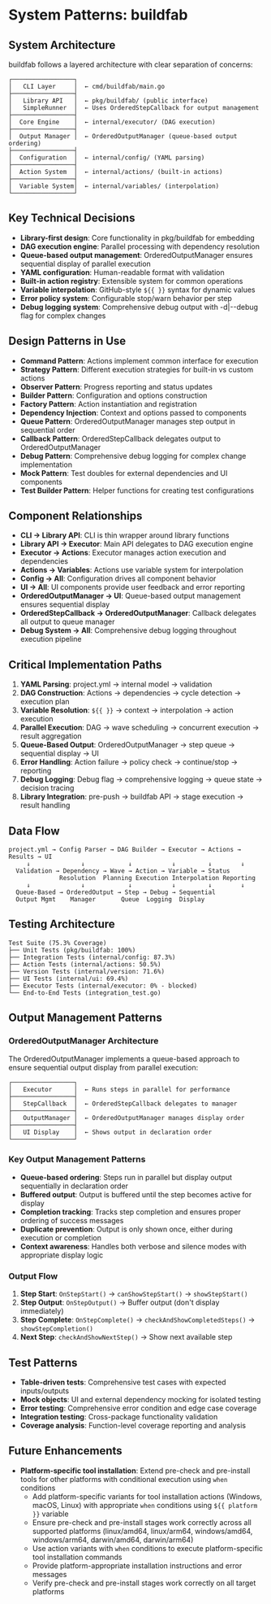 # System Patterns: buildfab

## System Architecture
buildfab follows a layered architecture with clear separation of concerns:

```
┌─────────────────┐
│   CLI Layer     │  ← cmd/buildfab/main.go
├─────────────────┤
│   Library API   │  ← pkg/buildfab/ (public interface)
│   SimpleRunner  │  ← Uses OrderedStepCallback for output management
├─────────────────┤
│  Core Engine    │  ← internal/executor/ (DAG execution)
├─────────────────┤
│  Output Manager │  ← OrderedOutputManager (queue-based output ordering)
├─────────────────┤
│  Configuration  │  ← internal/config/ (YAML parsing)
├─────────────────┤
│  Action System  │  ← internal/actions/ (built-in actions)
├─────────────────┤
│  Variable System│  ← internal/variables/ (interpolation)
└─────────────────┘
```

## Key Technical Decisions
- **Library-first design**: Core functionality in pkg/buildfab for embedding
- **DAG execution engine**: Parallel processing with dependency resolution
- **Queue-based output management**: OrderedOutputManager ensures sequential display of parallel execution
- **YAML configuration**: Human-readable format with validation
- **Built-in action registry**: Extensible system for common operations
- **Variable interpolation**: GitHub-style `${{ }}` syntax for dynamic values
- **Error policy system**: Configurable stop/warn behavior per step
- **Debug logging system**: Comprehensive debug output with -d|--debug flag for complex changes

## Design Patterns in Use
- **Command Pattern**: Actions implement common interface for execution
- **Strategy Pattern**: Different execution strategies for built-in vs custom actions
- **Observer Pattern**: Progress reporting and status updates
- **Builder Pattern**: Configuration and options construction
- **Factory Pattern**: Action instantiation and registration
- **Dependency Injection**: Context and options passed to components
- **Queue Pattern**: OrderedOutputManager manages step output in sequential order
- **Callback Pattern**: OrderedStepCallback delegates output to OrderedOutputManager
- **Debug Pattern**: Comprehensive debug logging for complex change implementation
- **Mock Pattern**: Test doubles for external dependencies and UI components
- **Test Builder Pattern**: Helper functions for creating test configurations

## Component Relationships
- **CLI → Library API**: CLI is thin wrapper around library functions
- **Library API → Executor**: Main API delegates to DAG execution engine
- **Executor → Actions**: Executor manages action execution and dependencies
- **Actions → Variables**: Actions use variable system for interpolation
- **Config → All**: Configuration drives all component behavior
- **UI → All**: UI components provide user feedback and error reporting
- **OrderedOutputManager → UI**: Queue-based output management ensures sequential display
- **OrderedStepCallback → OrderedOutputManager**: Callback delegates all output to queue manager
- **Debug System → All**: Comprehensive debug logging throughout execution pipeline

## Critical Implementation Paths
1. **YAML Parsing**: project.yml → internal model → validation
2. **DAG Construction**: Actions → dependencies → cycle detection → execution plan
3. **Variable Resolution**: `${{ }}` → context → interpolation → action execution
4. **Parallel Execution**: DAG → wave scheduling → concurrent execution → result aggregation
5. **Queue-Based Output**: OrderedOutputManager → step queue → sequential display → UI
6. **Error Handling**: Action failure → policy check → continue/stop → reporting
7. **Debug Logging**: Debug flag → comprehensive logging → queue state → decision tracing
8. **Library Integration**: pre-push → buildfab API → stage execution → result handling

## Data Flow
```
project.yml → Config Parser → DAG Builder → Executor → Actions → Results → UI
     ↓              ↓            ↓           ↓         ↓        ↓
  Validation → Dependency → Wave → Action → Variable → Status
              Resolution  Planning Execution Interpolation Reporting
     ↓              ↓            ↓           ↓         ↓        ↓
  Queue-Based → OrderedOutput → Step → Debug → Sequential
  Output Mgmt    Manager       Queue  Logging  Display
```

## Testing Architecture
```
Test Suite (75.3% Coverage)
├── Unit Tests (pkg/buildfab: 100%)
├── Integration Tests (internal/config: 87.3%)
├── Action Tests (internal/actions: 50.5%)
├── Version Tests (internal/version: 71.6%)
├── UI Tests (internal/ui: 69.4%)
├── Executor Tests (internal/executor: 0% - blocked)
└── End-to-End Tests (integration_test.go)
```

## Output Management Patterns

### OrderedOutputManager Architecture
The OrderedOutputManager implements a queue-based approach to ensure sequential output display from parallel execution:

```
┌─────────────────┐
│   Executor      │  ← Runs steps in parallel for performance
├─────────────────┤
│   StepCallback  │  ← OrderedStepCallback delegates to manager
├─────────────────┤
│   OutputManager │  ← OrderedOutputManager manages display order
├─────────────────┤
│   UI Display    │  ← Shows output in declaration order
└─────────────────┘
```

### Key Output Management Patterns
- **Queue-based ordering**: Steps run in parallel but display output sequentially in declaration order
- **Buffered output**: Output is buffered until the step becomes active for display
- **Completion tracking**: Tracks step completion and ensures proper ordering of success messages
- **Duplicate prevention**: Output is only shown once, either during execution or completion
- **Context awareness**: Handles both verbose and silence modes with appropriate display logic

### Output Flow
1. **Step Start**: `OnStepStart()` → `canShowStepStart()` → `showStepStart()`
2. **Step Output**: `OnStepOutput()` → Buffer output (don't display immediately)
3. **Step Complete**: `OnStepComplete()` → `checkAndShowCompletedSteps()` → `showStepCompletion()`
4. **Next Step**: `checkAndShowNextStep()` → Show next available step

## Test Patterns
- **Table-driven tests**: Comprehensive test cases with expected inputs/outputs
- **Mock objects**: UI and external dependency mocking for isolated testing
- **Error testing**: Comprehensive error condition and edge case coverage
- **Integration testing**: Cross-package functionality validation
- **Coverage analysis**: Function-level coverage reporting and analysis

## Future Enhancements
- **Platform-specific tool installation**: Extend pre-check and pre-install tools for other platforms with conditional execution using `when` conditions
  - Add platform-specific variants for tool installation actions (Windows, macOS, Linux) with appropriate `when` conditions using `${{ platform }}` variable
  - Ensure pre-check and pre-install stages work correctly across all supported platforms (linux/amd64, linux/arm64, windows/amd64, windows/arm64, darwin/amd64, darwin/arm64)
  - Use action variants with `when` conditions to execute platform-specific tool installation commands
  - Provide platform-appropriate installation instructions and error messages
  - Verify pre-check and pre-install stages work correctly on all target platforms